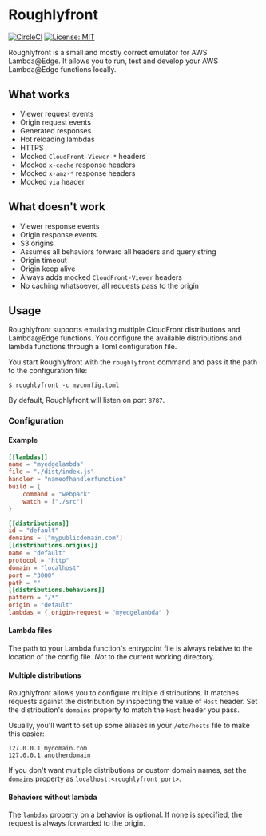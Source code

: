 # Roughlyfront

[![CircleCI](https://dl.circleci.com/status-badge/img/gh/SectorLabs/roughlyfront/tree/master.svg?style=svg&circle-token=c60be6386f3065618b8df23e40962720c402e708)](https://dl.circleci.com/status-badge/redirect/gh/SectorLabs/roughlyfront/tree/master)
[![License: MIT](https://img.shields.io/badge/License-MIT-yellow.svg)](https://opensource.org/licenses/MIT)

Roughlyfront is a small and mostly correct emulator for AWS Lambda@Edge. It allows you to run, test and develop your AWS Lambda@Edge functions locally.

## What works
* Viewer request events
* Origin request events
* Generated responses
* Hot reloading lambdas
* HTTPS
* Mocked `CloudFront-Viewer-*` headers
* Mocked `x-cache` response headers
* Mocked `x-amz-*` response headers
* Mocked `via` header

## What doesn't work
* Viewer response events
* Origin response events
* S3 origins
* Assumes all behaviors forward all headers and query string
* Origin timeout
* Origin keep alive
* Always adds mocked `CloudFront-Viewer` headers
* No caching whatsoever, all requests pass to the origin

## Usage
Roughlyfront supports emulating multiple CloudFront distributions and Lambda@Edge functions. You configure the available distributions and lambda functions through a Toml configuration file.

You start Roughlyfront with the `roughlyfront` command and pass it the path to the configuration file:

```shell
$ roughlyfront -c myconfig.toml
```

By default, Roughlyfront will listen on port `8787`.

### Configuration
#### Example
```toml
[[lambdas]]
name = "myedgelambda"
file = "./dist/index.js"
handler = "nameofhandlerfunction"
build = {
    command = "webpack"
    watch = ["./src"]
}

[[distributions]]
id = "default"
domains = ["mypublicdomain.com"]
[[distributions.origins]]
name = "default"
protocol = "http"
domain = "localhost"
port = "3000"
path = ""
[[distributions.behaviors]]
pattern = "/*"
origin = "default"
lambdas = { origin-request = "myedgelambda" }
```

#### Lambda files
The path to your Lambda function's entrypoint file is always relative to the location of the config file. _Not_ to the current working directory.

#### Multiple distributions
Roughlyfront allows you to configure multiple distributions. It matches requests against the distribution by inspecting the value of `Host` header. Set the distribution's `domains` property to match the `Host` header you pass.

Usually, you'll want to set up some aliases in your `/etc/hosts` file to make this easier:

```
127.0.0.1 mydomain.com
127.0.0.1 anotherdomain
```

If you don't want multiple distributions or custom domain names, set the `domains` property as `localhost:<roughlyfront port>`.

#### Behaviors without lambda
The `lambdas` property on a behavior is optional. If none is specified, the request is always forwarded to the origin.

